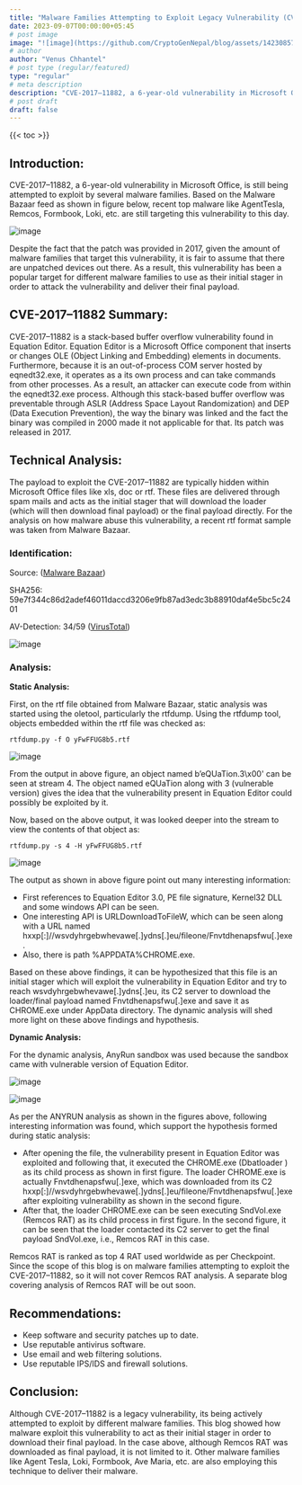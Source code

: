 ```yaml
---
title: "Malware Families Attempting to Exploit Legacy Vulnerability (CVE-2017–11882)"
date: 2023-09-07T00:00:00+05:45
# post image
image: "![image](https://github.com/CryptoGenNepal/blog/assets/142308575/b04187cd-4e27-4c8a-b42f-880398532e3c)"
# author
author: "Venus Chhantel"
# post type (regular/featured)
type: "regular"
# meta description
description: "CVE-2017–11882, a 6-year-old vulnerability in Microsoft Office, is still being attempted to exploit by several malware families. Based on the Malware Bazaar feed as shown in figure below, recent top malware like AgentTesla, Remcos, Formbook, Loki, etc. are still targeting this vulnerability to this day."
# post draft
draft: false
---
```


{{< toc >}}

## Introduction:
CVE-2017–11882, a 6-year-old vulnerability in Microsoft Office, is still being attempted to exploit by several malware families. Based on the Malware Bazaar feed as shown in figure below, recent top malware like AgentTesla, Remcos, Formbook, Loki, etc. are still targeting this vulnerability to this day.

![image](https://github.com/CryptoGenNepal/blog/assets/142308575/531fe185-f748-456c-b6df-37e860bc07ae)

Despite the fact that the patch was provided in 2017, given the amount of malware families that target this vulnerability, it is fair to assume that there are unpatched devices out there. As a result, this vulnerability has been a popular target for different malware families to use as their initial stager in order to attack the vulnerability and deliver their final payload.

## CVE-2017–11882 Summary:
CVE-2017–11882 is a stack-based buffer overflow vulnerability found in Equation Editor. Equation Editor is a Microsoft Office component that inserts or changes OLE (Object Linking and Embedding) elements in documents. Furthermore, because it is an out-of-process COM server hosted by eqnedt32.exe, it operates as a its own process and can take commands from other processes. As a result, an attacker can execute code from within the eqnedt32.exe process. Although this stack-based buffer overflow was preventable through ASLR (Address Space Layout Randomization) and DEP (Data Execution Prevention), the way the binary was linked and the fact the binary was compiled in 2000 made it not applicable for that. Its patch was released in 2017.

## Technical Analysis:
The payload to exploit the CVE-2017–11882 are typically hidden within Microsoft Office files like xls, doc or rtf. These files are delivered through spam mails and acts as the initial stager that will download the loader (which will then download final payload) or the final payload directly. For the analysis on how malware abuse this vulnerability, a recent rtf format sample was taken from Malware Bazaar.

### Identification:
Source: ([Malware Bazaar](https://bazaar.abuse.ch/sample/59e7f344c86d2adef46011daccd3206e9fb87ad3edc3b88910daf4e5bc5c2401/))

SHA256: 59e7f344c86d2adef46011daccd3206e9fb87ad3edc3b88910daf4e5bc5c2401

AV-Detection: 34/59 ([VirusTotal](https://www.virustotal.com/gui/file/59e7f344c86d2adef46011daccd3206e9fb87ad3edc3b88910daf4e5bc5c2401))

![image](https://github.com/CryptoGenNepal/blog/assets/142308575/703d915f-35fb-427a-aca9-fdb4c19f8e8d)

### Analysis:
**Static Analysis:**

First, on the rtf file obtained from Malware Bazaar, static analysis was started using the oletool, particularly the rtfdump. Using the rtfdump tool, objects embedded within the rtf file was checked as:

    rtfdump.py -f O yFwFFUG8b5.rtf

![image](https://github.com/CryptoGenNepal/blog/assets/142308575/1c0ccdbe-f688-48ca-9825-c8e407c972d9)

From the output in above figure, an object named b’eQUaTion.3\x00' can be seen at stream 4. The object named eQUaTion along with 3 (vulnerable version) gives the idea that the vulnerability present in Equation Editor could possibly be exploited by it.

Now, based on the above output, it was looked deeper into the stream to view the contents of that object as:

    rtfdump.py -s 4 -H yFwFFUG8b5.rtf

![image](https://github.com/CryptoGenNepal/blog/assets/142308575/a048484e-e528-4cdf-8af1-f05e5ef15109)

The output as shown in above figure point out many interesting information:

-   First references to Equation Editor 3.0, PE file signature, Kernel32 DLL and some windows API can be seen.
-   One interesting API is URLDownloadToFileW, which can be seen along with a URL named hxxp[:]//wsvdyhrgebwhevawe[.]ydns[.]eu/fileone/Fnvtdhenapsfwu[.]exe.
-   Also, there is path %APPDATA%CHROME.exe.

Based on these above findings, it can be hypothesized that this file is an initial stager which will exploit the vulnerability in Equation Editor and try to reach wsvdyhrgebwhevawe[.]ydns[.]eu, its C2 server to download the loader/final payload named Fnvtdhenapsfwu[.]exe and save it as CHROME.exe under AppData directory. The dynamic analysis will shed more light on these above findings and hypothesis.

**Dynamic Analysis:**

For the dynamic analysis, AnyRun sandbox was used because the sandbox came with vulnerable version of Equation Editor.

![image](https://github.com/CryptoGenNepal/blog/assets/142308575/0b1bb88f-4c11-4952-82a9-a7b52631470a)

![image](https://github.com/CryptoGenNepal/blog/assets/142308575/f316bc54-aae0-4146-bef3-3df2126777a6)

As per the ANYRUN analysis as shown in the figures above, following interesting information was found, which support the hypothesis formed during static analysis:

-   After opening the file, the vulnerability present in Equation Editor was exploited and following that, it executed the CHROME.exe (Dbatloader ) as its child process as shown in first figure. The loader CHROME.exe is actually Fnvtdhenapsfwu[.]exe, which was downloaded from its C2 hxxp[:]//wsvdyhrgebwhevawe[.]ydns[.]eu/fileone/Fnvtdhenapsfwu[.]exe after exploiting vulnerability as shown in the second figure.
-   After that, the loader CHROME.exe can be seen executing SndVol.exe (Remcos RAT) as its child process in first figure. In the second figure, it can be seen that the loader contacted its C2 server to get the final payload SndVol.exe, i.e., Remcos RAT in this case.

Remcos RAT is ranked as top 4 RAT used worldwide as per Checkpoint. Since the scope of this blog is on malware families attempting to exploit the CVE-2017–11882, so it will not cover Remcos RAT analysis. A separate blog covering analysis of Remcos RAT will be out soon.

## Recommendations:
-   Keep software and security patches up to date.
-   Use reputable antivirus software.
-   Use email and web filtering solutions.
-   Use reputable IPS/IDS and firewall solutions.

## Conclusion:
Although CVE-2017–11882 is a legacy vulnerability, its being actively attempted to exploit by different malware families. This blog showed how malware exploit this vulnerability to act as their initial stager in order to download their final payload. In the case above, although Remcos RAT was downloaded as final payload, it is not limited to it. Other malware families like Agent Tesla, Loki, Formbook, Ave Maria, etc. are also employing this technique to deliver their malware.
